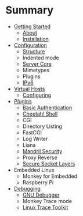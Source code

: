 # Summary

* [Getting Started](getting_started/README.md)
    * [About](getting_started/about.md)
    * [Installation](getting_started/installation.md)
* [Configuration](configuration/README.md)
    * [Structure](configuration/structure.md)
    * Indented mode
    * [Server Core](configuration/server.md)
    * Mimetypes
    * Plugins
    * [IPv6](configuration/ipv6.md)
* [Virtual Hosts](virtualhosts/README.md)
    * [Configuring](virtualhosts/configuring.md)
* [Plugins](plugins/README.md)
    * [Basic Authentication](plugins/basic_auth.md)
    * [Cheetah! Shell](plugins/cheetah_shell.md)
    * CGI
    * Directory Listing
    * FastCGI
    * Log Writer
    * Liana
    * [Mandril Security](plugins/mandril_security.md)
    * Proxy Reverse
    * [Secure Socket Layers](plugins/polarssl.md)
* Embedded Linux
    * Monkey for Embedded
    * Raspberry Pi
* [Debugging](debugging/README.md)
    * [GNU Debugger](debugging/gdb.md)
    * Monkey Trace mode
    * [Linux Trace Toolkit](debugging/lttng.md)
